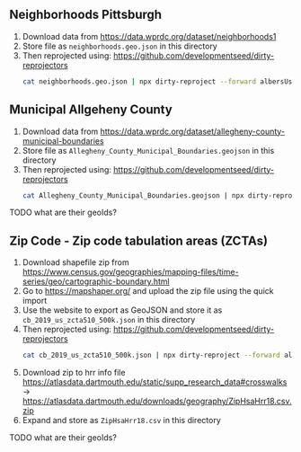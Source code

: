

## Neighborhoods Pittsburgh

1. Download data from https://data.wprdc.org/dataset/neighborhoods1
1. Store file as `neighborhoods.geo.json` in this directory
1. Then reprojected using:
   https://github.com/developmentseed/dirty-reprojectors
   ```sh
   cat neighborhoods.geo.json | npx dirty-reproject --forward albersUsa > neighborhoods_reprojected.geo.json
   ```

## Municipal Allgeheny County

1. Download data from https://data.wprdc.org/dataset/allegheny-county-municipal-boundaries
1. Store file as `Allegheny_County_Municipal_Boundaries.geojson` in this directory
1. Then reprojected using:
   https://github.com/developmentseed/dirty-reprojectors
   ```sh
   cat Allegheny_County_Municipal_Boundaries.geojson | npx dirty-reproject --forward albersUsa > Allegheny_County_Municipal_Boundaries_reprojected.geo.json
   ```

TODO what are their geoIds?


## Zip Code  - Zip code tabulation areas (ZCTAs)

1. Download shapefile zip from https://www.census.gov/geographies/mapping-files/time-series/geo/cartographic-boundary.html
1. Go to https://mapshaper.org/ and upload the zip file using the quick import
1. Use the website to export as GeoJSON and store it as `cb_2019_us_zcta510_500k.json` in this directory
1. Then reprojected using:
   https://github.com/developmentseed/dirty-reprojectors
   ```sh
   cat cb_2019_us_zcta510_500k.json | npx dirty-reproject --forward albersUsa > cb_2019_us_zcta510_500k.json_reprojected.geo.json
   ```
1. Download zip to hrr info file https://atlasdata.dartmouth.edu/static/supp_research_data#crosswalks -> https://atlasdata.dartmouth.edu/downloads/geography/ZipHsaHrr18.csv.zip
1. Expand and store as `ZipHsaHrr18.csv` in this directory

TODO what are their geoIds?
